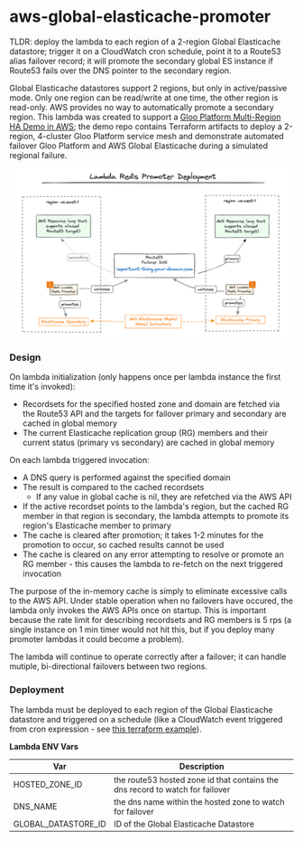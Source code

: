 # aws-global-elasticache-promoter

TLDR: deploy the lambda to each region of a 2-region Global Elasticache datastore; trigger it on a CloudWatch cron schedule, point it to a Route53 alias failover record; it will promote the secondary global ES instance if Route53 fails over the DNS pointer to the secondary region.

Global Elasticache datastores support 2 regions, but only in active/passive mode.  Only one region can be read/write at one time, the other region is read-only. AWS provides no way to automatically promote a secondary region. This lambda was created to support a [Gloo Platform Multi-Region HA Demo in AWS](https://github.com/bdlilley/multi-region-demo/); the demo repo contains Terraform artifacts to deploy a 2-region, 4-cluster Gloo Platform service mesh and demonstrate automated failover Gloo Platform and AWS Global Elasticache during a simulated regional failure.

![diagram](./diagram.png)

### Design

On lambda initialization (only happens once per lambda instance the first time it's invoked):

* Recordsets for the specified hosted zone and domain are fetched via the Route53 API and the targets for failover primary and secondary are cached in global memory
* The current Elasticache replication group (RG) members and their current status (primary vs secondary) are cached in global memory

On each lambda triggered invocation:

* A DNS query is performed against the specified domain
* The result is compared to the cached recordsets
  * If any value in global cache is nil, they are refetched via the AWS API
* If the active recordset points to the lambda's region, but the cached RG member in that region is secondary, the lambda attempts to promote its region's Elasticache member to primary
* The cache is cleared after promotion; it takes 1-2 minutes for the promotion to occur, so cached results cannot be used
* The cache is cleared on any error attempting to resolve or promote an RG member - this causes the lambda to re-fetch on the next triggered invocation

The purpose of the in-memory cache is simply to eliminate excessive calls to the AWS API.  Under stable operation when no failovers have occured, the lambda only invokes the AWS APIs once on startup.  This is important because the rate limit for describing recordsets and RG members is 5 rps (a single instance on 1 min timer would not hit this, but if you deploy many promoter lambdas it could become a problem).

The lambda will continue to operate correctly after a failover; it can handle mutiple, bi-directional failovers between two regions. 

### Deployment

The lambda must be deployed to each region of the Global Elasticache datastore and triggered on a schedule (like a CloudWatch event triggered from cron expression - see [this terraform example](https://github.com/bdlilley/multi-region-demo/blob/main/terraform-eks/lambda-redis-promoter.tf)).

**Lambda ENV Vars**

|Var|Description|
|---|---|
|HOSTED_ZONE_ID|the route53 hosted zone id that contains the dns record to watch for failover|
|DNS_NAME|the dns name within the hosted zone to watch for failover|
|GLOBAL_DATASTORE_ID|ID of the Global Elasticache Datastore|
